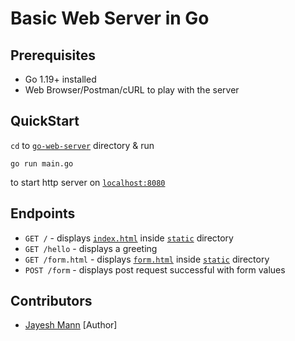 # Basic Web Server in Go

## Prerequisites

- Go 1.19+ installed
- Web Browser/Postman/cURL to play with the server

## QuickStart

`cd` to [`go-web-server`](.) directory & run

```shell
go run main.go
```

to start http server on [`localhost:8080`](http://localhost:8080)

## Endpoints

- `GET /` - displays [`index.html`](static/index.html) inside [`static`](static/) directory
- `GET /hello` - displays a greeting
- `GET /form.html` - displays [`form.html`](static/form.html) inside [`static`](static/) directory
- `POST /form` - displays post request successful with form values

## Contributors

- [Jayesh Mann](https://github.com/jayeshmann) [Author]
